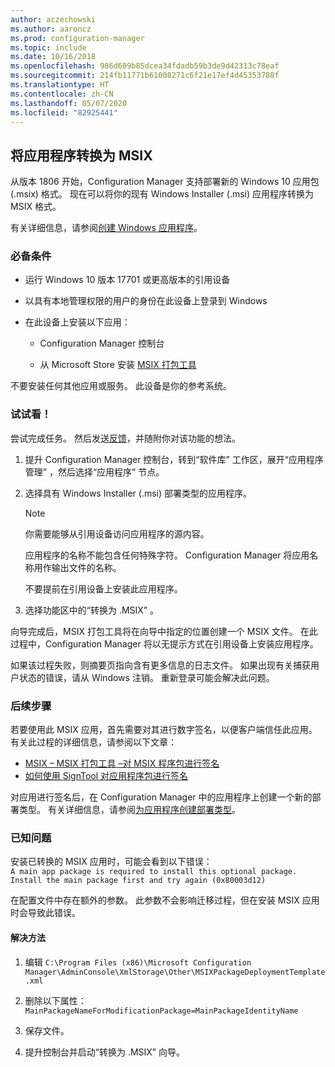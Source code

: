 ```yaml
---
author: aczechowski
ms.author: aaroncz
ms.prod: configuration-manager
ms.topic: include
ms.date: 10/16/2018
ms.openlocfilehash: 986d609b85dcea34fdadb59b3de9d42313c78eaf
ms.sourcegitcommit: 214fb11771b61008271c6f21e17ef4d45353788f
ms.translationtype: HT
ms.contentlocale: zh-CN
ms.lasthandoff: 05/07/2020
ms.locfileid: "82925441"
---
```

## <a name="convert-applications-to-msix"></a><a name="bkmk_msix"></a> 将应用程序转换为 MSIX
<!--1359029-->

从版本 1806 开始，Configuration Manager 支持部署新的 Windows 10 应用包 (.msix) 格式。 现在可以将你的现有 Windows Installer (.msi) 应用程序转换为 MSIX 格式。 

有关详细信息，请参阅[创建 Windows 应用程序](../../../../apps/get-started/creating-windows-applications.md#bkmk_general)。


### <a name="prerequisites"></a>必备条件

- 运行 Windows 10 版本 17701 或更高版本的引用设备  

- 以具有本地管理权限的用户的身份在此设备上登录到 Windows  

- 在此设备上安装以下应用：  

    - Configuration Manager 控制台  

    - 从 Microsoft Store 安装 [MSIX 打包工具](https://www.microsoft.com/store/productId/9N5LW3JBCXKF)  

不要安装任何其他应用或服务。 此设备是你的参考系统。 


### <a name="try-it-out"></a>试试看！

尝试完成任务。 然后发送[反馈](../../../understand/find-help.md#product-feedback)，并随附你对该功能的想法。

1. 提升 Configuration Manager 控制台，转到“软件库”  工作区，展开“应用程序管理”  ，然后选择“应用程序”  节点。  

2. 选择具有 Windows Installer (.msi) 部署类型的应用程序。  

    > [!Note]  
    > 你需要能够从引用设备访问应用程序的源内容。  
    > 
    > 应用程序的名称不能包含任何特殊字符。 Configuration Manager 将应用名称用作输出文件的名称。  
    > 
    > 不要提前在引用设备上安装此应用程序。  

3. 选择功能区中的“转换为 .MSIX”  。

向导完成后，MSIX 打包工具将在向导中指定的位置创建一个 MSIX 文件。 在此过程中，Configuration Manager 将以无提示方式在引用设备上安装应用程序。

如果该过程失败，则摘要页指向含有更多信息的日志文件。 如果出现有关捕获用户状态的错误，请从 Windows 注销。 重新登录可能会解决此问题。

### <a name="next-steps"></a>后续步骤

若要使用此 MSIX 应用，首先需要对其进行数字签名，以便客户端信任此应用。 有关此过程的详细信息，请参阅以下文章： 
- [MSIX – MSIX 打包工具 –对 MSIX 程序包进行签名](https://docs.microsoft.com/archive/blogs/sgern/msix-the-msix-packaging-tool-signing-the-msix-package)
- [如何使用 SignTool 对应用程序包进行签名](https://docs.microsoft.com/windows/desktop/appxpkg/how-to-sign-a-package-using-signtool)

对应用进行签名后，在 Configuration Manager 中的应用程序上创建一个新的部署类型。 有关详细信息，请参阅[为应用程序创建部署类型](../../../../apps/deploy-use/create-applications.md#bkmk_create-dt)。


### <a name="known-issue"></a>已知问题

<!--3212701-->
安装已转换的 MSIX 应用时，可能会看到以下错误：  
`A main app package is required to install this optional package. Install the main package first and try again (0x80003d12)`  

在配置文件中存在额外的参数。 此参数不会影响迁移过程，但在安装 MSIX 应用时会导致此错误。 

#### <a name="workaround"></a>解决方法
1. 编辑 `C:\Program Files (x86)\Microsoft Configuration Manager\AdminConsole\XmlStorage\Other\MSIXPackageDeploymentTemplate.xml`  

2. 删除以下属性：`MainPackageNameForModificationPackage=MainPackageIdentityName`  

3. 保存文件。  

4. 提升控制台并启动“转换为 .MSIX”  向导。  


